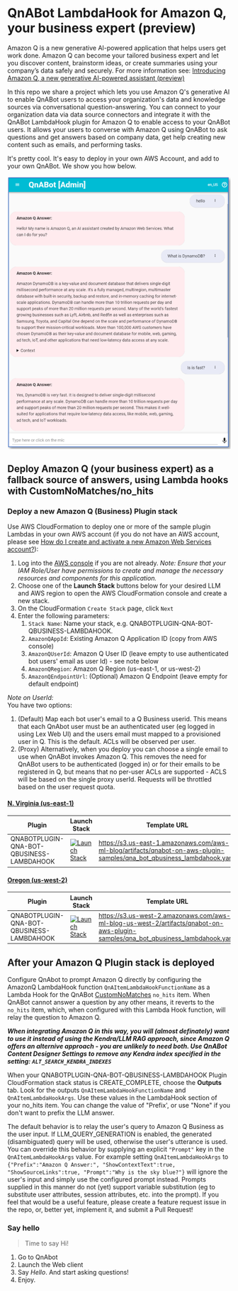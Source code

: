 # QnABot LambdaHook for Amazon Q, your business expert (preview)

Amazon Q is a new generative AI-powered application that helps users get work done. Amazon Q can become your tailored business expert and let you discover content, brainstorm ideas, or create summaries using your company’s data safely and securely. For more information see: [Introducing Amazon Q, a new generative AI-powered assistant (preview)](https://aws.amazon.com/blogs/aws/introducing-amazon-q-a-new-generative-ai-powered-assistant-preview)

In this repo we share a project which lets you use Amazon Q's generative AI to enable QnABot users to access your organization's data and knowledge sources via conversational question-answering. You can connect to your organization data via data source connectors and integrate it with the QnABot LambdaHook plugin for Amazon Q to enable access to your QnABot users. It allows your users to converse with Amazon Q using QnABot to ask questions and get answers based on company data, get help creating new content such as emails, and performing tasks. 

It's pretty cool. It's easy to deploy in your own AWS Account, and add to your own QnABot. We show you how below.

![Amazon Q Demo](../../images/AmazonQLambdaHook.png)

## Deploy Amazon Q (your business expert) as a fallback source of answers, using Lambda hooks with CustomNoMatches/no_hits

### Deploy a new Amazon Q (Business) Plugin stack

Use AWS CloudFormation to deploy one or more of the sample plugin Lambdas in your own AWS account (if you do not have an AWS account, please see [How do I create and activate a new Amazon Web Services account?](https://aws.amazon.com/premiumsupport/knowledge-center/create-and-activate-aws-account/)):

1. Log into the [AWS console](https://console.aws.amazon.com/) if you are not already.
*Note: Ensure that your IAM Role/User have permissions to create and manage the necessary resources and components for this application.*
2. Choose one of the **Launch Stack** buttons below for your desired LLM and AWS region to open the AWS CloudFormation console and create a new stack.
3. On the CloudFormation `Create Stack` page, click `Next`
4. Enter the following parameters:
    1. `Stack Name`: Name your stack, e.g. QNABOTPLUGIN-QNA-BOT-QBUSINESS-LAMBDAHOOK.
    2. `AmazonQAppId`: Existing Amazon Q Application ID (copy from AWS console)
    3. `AmazonQUserId`: Amazon Q User ID (leave empty to use authenticated bot users' email as user Id) - see note below
    4. `AmazonQRegion`: Amazon Q Region (us-east-1, or us-west-2)
    5. `AmazonQEndpointUrl`: (Optional) Amazon Q Endpoint (leave empty for default endpoint)

*Note on UserId:*  
You have two options:  
1. (Default) Map each bot user's email to a Q Business userid. This means that each QnAbot user must be an authenticated user (eg logged in using Lex Web UI) and the users email must mapped to a provisioned user in Q. This is the default. ACLs will be observed per user.
2. (Proxy) Alternatively, when you deploy you can choose a single email to use when QnABot invokes Amazon Q. This removes the need for QnABot users to be authenticated (logged in) or for their emails to be registered in Q, but means that no per-user ACLs are supported - ACLS will be based on the single proxy userId. Requests will be throttled based on the user request quota.


#### <u>N. Virginia (us-east-1)</u>
Plugin | Launch Stack | Template URL
--- | --- | ---
QNABOTPLUGIN-QNA-BOT-QBUSINESS-LAMBDAHOOK | [![Launch Stack](https://cdn.rawgit.com/buildkite/cloudformation-launch-stack-button-svg/master/launch-stack.svg)](https://us-east-1.console.aws.amazon.com/cloudformation/home?region=us-east-1#/stacks/create/review?templateURL=https://s3.us-east-1.amazonaws.com/aws-ml-blog/artifacts/qnabot-on-aws-plugin-samples/qna_bot_qbusiness_lambdahook.yaml&stackName=QNABOTPLUGIN-QNA-BOT-QBUSINESS-LAMBDAHOOK) | https://s3.us-east-1.amazonaws.com/aws-ml-blog/artifacts/qnabot-on-aws-plugin-samples/qna_bot_qbusiness_lambdahook.yaml

#### <u>Oregon (us-west-2)</u>
Plugin | Launch Stack | Template URL
--- | --- | ---
QNABOTPLUGIN-QNA-BOT-QBUSINESS-LAMBDAHOOK | [![Launch Stack](https://cdn.rawgit.com/buildkite/cloudformation-launch-stack-button-svg/master/launch-stack.svg)](https://us-west-2.console.aws.amazon.com/cloudformation/home?region=us-west-2#/stacks/create/review?templateURL=https://s3.us-west-2.amazonaws.com/aws-ml-blog-us-west-2/artifacts/qnabot-on-aws-plugin-samples/qna_bot_qbusiness_lambdahook.yaml&stackName=QNABOTPLUGIN-QNA-BOT-QBUSINESS-LAMBDAHOOK) | https://s3.us-west-2.amazonaws.com/aws-ml-blog-us-west-2/artifacts/qnabot-on-aws-plugin-samples/qna_bot_qbusiness_lambdahook.yaml

## After your Amazon Q Plugin stack is deployed
Configure QnAbot to prompt Amazon Q directly by configuring the AmazonQ LambdaHook function `QnAItemLambdaHookFunctionName` as a Lambda Hook for the QnABot [CustomNoMatches](https://docs.aws.amazon.com/solutions/latest/qnabot-on-aws/keyword-filters-and-custom-dont-know-answers.html) `no_hits` item. When QnABot cannot answer a question by any other means, it reverts to the `no_hits` item, which, when configured with this Lambda Hook function, will relay the question to Amazon Q.  

***When integrating Amazon Q in this way, you will (almost definately) want to use it instead of using the Kendra/LLM RAG approach, since Amazon Q offers an alternive approach - you are unlikely to need both. Use QnABot Content Designer Settings to remove any Kendra index specified in the setting: `ALT_SEARCH_KENDRA_INDEXES`*** 

When your QNABOTPLUGIN-QNA-BOT-QBUSINESS-LAMBDAHOOK Plugin CloudFormation stack status is CREATE_COMPLETE, choose the **Outputs** tab. Look for the outputs `QnAItemLambdaHookFunctionName` and `QnAItemLambdaHookArgs`. Use these values in the LambdaHook section of your no_hits item. You can change the value of "Prefix', or use "None" if you don't want to prefix the LLM answer.

The default behavior is to relay the user's query to Amazon Q Business as the user input. If LLM_QUERY_GENERATION is enabled, the generated (disambiguated) query will be used, otherwise the user's utterance is used.  You can override this behavior by supplying an explicit `"Prompt"` key in the `QnAItemLambdaHookArgs` value. For example setting `QnAItemLambdaHookArgs` to `{"Prefix":"Amazon Q Answer:", "ShowContextText":true, "ShowSourceLinks":true, "Prompt":"Why is the sky blue?"}` will ignore the user's input and simply use the configured prompt instead. Prompts supplied in this manner do not (yet) support variable substitution (eg to substitute user attributes, session attributes, etc. into the prompt). If you feel that would be a useful feature, please create a feature request issue in the repo, or, better yet, implement it, and submit a Pull Request!  

### Say hello
> Time to say Hi!

1. Go to QnAbot
2. Launch the Web client
4. Say *Hello*. And start asking questions!
5. Enjoy.

